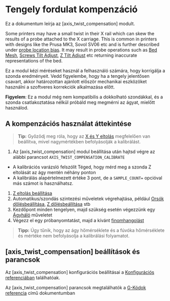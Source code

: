 # Tengely fordulat kompenzáció

Ez a dokumentum leírja az [axis_twist_compensation] modult.

Some printers may have a small twist in their X rail which can skew the results of a probe attached to the X carriage. This is common in printers with designs like the Prusa MK3, Sovol SV06 etc and is further described under [probe location
bias](Probe_Calibrate.md#location-bias-check). It may result in probe operations such as [Bed Mesh](Bed_Mesh.md), [Screws Tilt Adjust](G-Codes.md#screws_tilt_adjust), [Z Tilt Adjust](G-Codes.md#z_tilt_adjust) etc returning inaccurate representations of the bed.

Ez a modul kézi méréseket használ a felhasználó számára, hogy korrigálja a szonda eredményeit. Vedd figyelembe, hogy ha a tengely jelentősen csavart, akkor határozottan ajánlott először mechanikai eszközöket használni a szoftveres korrekciók alkalmazása előtt.

**Figyelem**: Ez a modul még nem kompatibilis a dokkolható szondákkal, és a szonda csatlakoztatása nélkül próbáld meg megmérni az ágyat, mielőtt használod.

## A kompenzációs használat áttekintése

> **Tip:** Győződj meg róla, hogy az [ X és Y eltolás](Config_Reference.md#probe) megfelelően van beállítva, mivel nagymértékben befolyásolják a kalibrálást.

1. Az [axis_twist_compensation] modul beállítása után hajtsd végre az alábbi parancsot `AXIS_TWIST_COMPENSATION_CALIBRATE`

* A kalibrációs varázsló felszólít Téged, hogy mérd meg a szonda Z eltolását az ágy mentén néhány ponton
* A kalibrálás alapértelmezett értéke 3 pont, de a `SAMPLE_COUNT=` opcióval más számot is használhatsz.

1. [Z eltolás beállítása](Probe_Calibrate.md#calibrating-probe-z-offset)
1. Automatikus/szondás szintezési műveletek végrehajtása, például [Orsók dőlésbeállítása](G-Codes.md#screws_tilt_adjust), [Z dőlésbeállítása](G-Codes.md#z_tilt_adjust) stb
1. Kezdőpont minden tengelyen, majd szükség esetén végezzünk egy [ Ágyháló](Bed_Mesh.md) műveletet
1. Végezz el egy próbanyomtatást, majd a kívánt [finomhangolást](Axis_Twist_Compensation.md#fine-tuning)

> **Tipp:** Úgy tűnik, hogy az ágy hőmérséklete és a fúvóka hőmérséklete és mértéke nem befolyásolja a kalibrálási folyamatot.

## [axis_twist_compensation] beállítások és parancsok

Az [axis_twist_compensation] konfigurációs beállításai a [Konfigurációs referenciában](Config_Reference.md#axis_twist_compensation) találhatóak.

Az [axis_twist_compensation] parancsok megtalálhatók a [G-Kódok referencia](G-Codes.md#axis_twist_compensation) című dokumentumban
